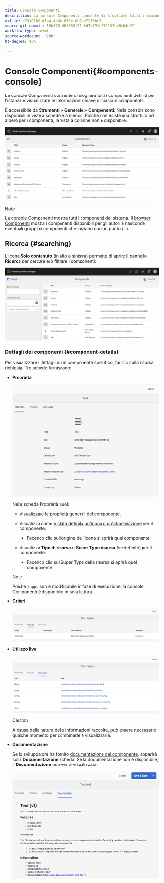 ```yaml
---
title: Console Componenti
description: La console Componenti consente di sfogliare tutti i componenti definiti per l’istanza e visualizzare le informazioni chiave di ciascun componente.
exl-id: d79107b9-dfa4-4e80-870e-0b7ea72f0bc7
source-git-commit: 10b370fd8f855f71c6d7d791c272137bb5e04d97
workflow-type: tm+mt
source-wordcount: '280'
ht-degree: 43%

---
```


# Console Componenti{#components-console}

La console Componenti consente di sfogliare tutti i componenti definiti per l’istanza e visualizzare le informazioni chiave di ciascun componente.

È accessibile da **Strumenti >** **Generale >** **Componenti**. Nella console sono disponibili le viste a schede e a elenco. Poiché non esiste una struttura ad albero per i componenti, la vista a colonne non è disponibile.

![schermata_2019-03-05at113145](assets/screen-shot_2019-03-05at113145.png)

>[!NOTE]
>
>La console Componenti mostra tutti i componenti del sistema. Il [browser Componenti](/help/sites-authoring/author-environment-tools.md#components-browser) mostra i componenti disponibili per gli autori e nasconde eventuali gruppi di componenti che iniziano con un punto ( `.`).

## Ricerca {#searching}

L’icona **Solo contenuto** (in alto a sinistra) permette di aprire il pannello **Ricerca** per cercare e/o filtrare i componenti:

![schermata_2019-03-05at113251](assets/screen-shot_2019-03-05at113251.png)

### Dettagli dei componenti {#component-details}

Per visualizzare i dettagli di un componente specifico, fai clic sulla risorsa richiesta. Tre schede forniscono:

* **Proprietà**

  ![screen_shot_2018-03-27at165847](assets/screen_shot_2018-03-27at165847.png)

  Nella scheda Proprietà puoi:

   * Visualizzare le proprietà generali del componente.
   * Visualizza come [è stata definita un&#39;icona o un&#39;abbreviazione](/help/sites-developing/components-basics.md#component-icon-in-touch-ui) per il componente.

      * Facendo clic sull’origine dell’icona si aprirà quel componente.

   * Visualizza **Tipo di risorsa** e **Super Type risorsa** (se definito) per il componente.

      * Facendo clic sul Super Type della risorsa si aprirà quel componente.

  >[!NOTE]
  >
  >Poiché `/apps` non è modificabile in fase di esecuzione, la console Componenti è disponibile in sola lettura.

* **Criteri**

  ![Criteri](assets/chlimage_1-169.png)

* **Utilizzo live**

  ![Utilizzo live](assets/chlimage_1-170.png)

  >[!CAUTION]
  >
  >A causa della natura delle informazioni raccolte, può essere necessario qualche momento per combinarle e visualizzarle.

* **Documentazione**

  Se lo sviluppatore ha fornito [documentazione del componente](/help/sites-developing/developing-components.md#documenting-your-component), apparirà sulla **Documentazione** scheda. Se la documentazione non è disponibile, il **Documentazione** non verrà visualizzata.

  ![Documentazione](assets/chlimage_1-171.png)
